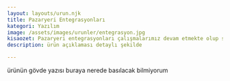 ```yaml
---
layout: layouts/urun.njk
title: Pazaryeri Entegrasyonları
kategori: Yazılım
image: /assets/images/urunler/entegrasyon.jpg
kisaozet: Pazaryeri entegrasyonları çalışmalarımız devam etmekte olup sizlerle buluşacağı günü sabırsızlıkla bekliyoruz.
description: ürün açıklaması detaylı şekilde

---
```


ürünün gövde yazısı buraya nerede basılacak bilmiyorum